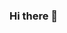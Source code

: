 ### Hi there 👋

<!--
**Jak05/Jak05** is a ✨ _special_ ✨ repository because its `README.md` (this file) appears on your GitHub profile.

Here are some ideas to get you started:

- 🔭 I’m currently working on ...
- 🌱 I’m currently learning ...
- 👯 I’m looking to collaborate on ...
- 🤔 I’m looking for help with ...
- 💬 Ask me about americojk@icloud.com
- 📫 How to reach me: ...
- 😄 Pronouns: ...
- ⚡ Fun fact: 
-->
